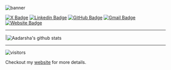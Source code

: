 ![banner](https://user-images.githubusercontent.com/50266088/136334103-8d8ec3f1-1631-4343-9cbe-48b215fb5421.png)




[![X Badge](https://img.shields.io/badge/-@adarsha_ach-1ca0f1?style=flat-square&labelColor=1ca0f1&logo=x&logoColor=white&link=https://x.com/adarsha_ach)](https://twitter.com/adarsha_ach) 
[![Linkedin Badge](https://img.shields.io/badge/-adarshaacharya-blue?style=flat-square&logo=Linkedin&logoColor=white&link=https://www.linkedin.com/in/adarshaacharya/)](https://www.linkedin.com/in/adarshaacharya/)
[![GitHub Badge](https://img.shields.io/badge/-@adarshaacharya-%23181717?style=flat-square&logo=github)](https://github.com/adarshaacharya)
[![Gmail Badge](https://img.shields.io/badge/-adarshaofficial@gmail.com-c14438?style=flat-square&logo=Gmail&logoColor=white&link=mailto:adarshaofficial@gmail.com)](mailto:adarshaofficial@gmail.com)
[![Website Badge](https://img.shields.io/website?color=0ab9e6&style=flat-square&up_message=adarsha.dev&url=https%3A%2F%2Fadarsha.dev%2F)](http://adarsha.dev)

---



|<img align="center" src="https://github-readme-stats.vercel.app/api?username=adarshaacharya&show_icons=true&include_all_commits=true&theme=buefy&hide_border=true" alt="Aadarsha's github stats" /> 



---

![visitors](https://visitor-badge.laobi.icu/badge?page_id=adarshaacharya.adarshaacharya&title=Profile%20views) 

Checkout my [website](http://adarsha.dev) for more details. 
